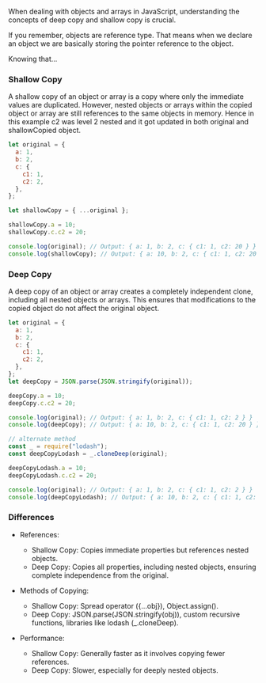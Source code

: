 When dealing with objects and arrays in JavaScript, understanding the concepts of deep copy and shallow copy is crucial.

If you remember, objects are reference type. That means when we declare an object we are basically storing the pointer reference to the object.

Knowing that...

### Shallow Copy

A shallow copy of an object or array is a copy where only the immediate values are duplicated. However, nested objects or arrays within the copied object or array are still references to the same objects in memory. Hence in this example c2 was level 2 nested and it got updated in both original and shallowCopied object.

```js
let original = {
  a: 1,
  b: 2,
  c: {
    c1: 1,
    c2: 2,
  },
};

let shallowCopy = { ...original };

shallowCopy.a = 10;
shallowCopy.c.c2 = 20;

console.log(original); // Output: { a: 1, b: 2, c: { c1: 1, c2: 20 } }
console.log(shallowCopy); // Output: { a: 10, b: 2, c: { c1: 1, c2: 20 } }
```

### Deep Copy

A deep copy of an object or array creates a completely independent clone, including all nested objects or arrays. This ensures that modifications to the copied object do not affect the original object.

```js
let original = {
  a: 1,
  b: 2,
  c: {
    c1: 1,
    c2: 2,
  },
};
let deepCopy = JSON.parse(JSON.stringify(original));

deepCopy.a = 10;
deepCopy.c.c2 = 20;

console.log(original); // Output: { a: 1, b: 2, c: { c1: 1, c2: 2 } }
console.log(deepCopy); // Output: { a: 10, b: 2, c: { c1: 1, c2: 20 } }

// alternate method
const _ = require("lodash");
const deepCopyLodash = _.cloneDeep(original);

deepCopyLodash.a = 10;
deepCopyLodash.c.c2 = 20;

console.log(original); // Output: { a: 1, b: 2, c: { c1: 1, c2: 2 } }
console.log(deepCopyLodash); // Output: { a: 10, b: 2, c: { c1: 1, c2: 20 } }
```

### Differences

- References:

  - Shallow Copy: Copies immediate properties but references nested objects.
  - Deep Copy: Copies all properties, including nested objects, ensuring complete independence from the original.

- Methods of Copying:

  - Shallow Copy: Spread operator ({...obj}), Object.assign().
  - Deep Copy: JSON.parse(JSON.stringify(obj)), custom recursive functions, libraries like lodash (\_.cloneDeep).

- Performance:
  - Shallow Copy: Generally faster as it involves copying fewer references.
  - Deep Copy: Slower, especially for deeply nested objects.
